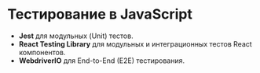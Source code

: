 # Тестирование в JavaScript

- **Jest** для модульных (Unit) тестов.
- **React Testing Library** для модульных и интеграционных тестов React компонентов.
- **WebdriverIO** для End-to-End (E2E) тестирования.
